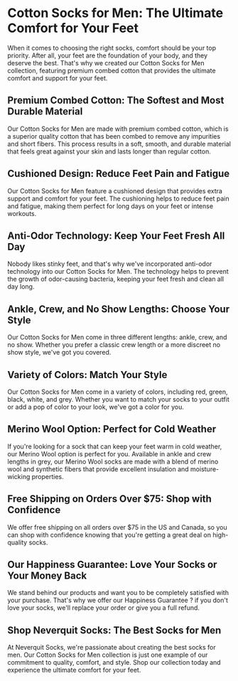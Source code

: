 # Cotton Socks for Men: The Ultimate Comfort for Your Feet

When it comes to choosing the right socks, comfort should be your top priority. After all, your feet are the foundation of your body, and they deserve the best. That's why we created our Cotton Socks for Men collection, featuring premium combed cotton that provides the ultimate comfort and support for your feet.

## Premium Combed Cotton: The Softest and Most Durable Material

Our Cotton Socks for Men are made with premium combed cotton, which is a superior quality cotton that has been combed to remove any impurities and short fibers. This process results in a soft, smooth, and durable material that feels great against your skin and lasts longer than regular cotton.

## Cushioned Design: Reduce Feet Pain and Fatigue

Our Cotton Socks for Men feature a cushioned design that provides extra support and comfort for your feet. The cushioning helps to reduce feet pain and fatigue, making them perfect for long days on your feet or intense workouts.

## Anti-Odor Technology: Keep Your Feet Fresh All Day

Nobody likes stinky feet, and that's why we've incorporated anti-odor technology into our Cotton Socks for Men. The technology helps to prevent the growth of odor-causing bacteria, keeping your feet fresh and clean all day long.

## Ankle, Crew, and No Show Lengths: Choose Your Style

Our Cotton Socks for Men come in three different lengths: ankle, crew, and no show. Whether you prefer a classic crew length or a more discreet no show style, we've got you covered.

## Variety of Colors: Match Your Style

Our Cotton Socks for Men come in a variety of colors, including red, green, black, white, and grey. Whether you want to match your socks to your outfit or add a pop of color to your look, we've got a color for you.

## Merino Wool Option: Perfect for Cold Weather

If you're looking for a sock that can keep your feet warm in cold weather, our Merino Wool option is perfect for you. Available in ankle and crew lengths in grey, our Merino Wool socks are made with a blend of merino wool and synthetic fibers that provide excellent insulation and moisture-wicking properties.

## Free Shipping on Orders Over $75: Shop with Confidence

We offer free shipping on all orders over $75 in the US and Canada, so you can shop with confidence knowing that you're getting a great deal on high-quality socks.

## Our Happiness Guarantee: Love Your Socks or Your Money Back

We stand behind our products and want you to be completely satisfied with your purchase. That's why we offer our Happiness Guarantee ? if you don't love your socks, we'll replace your order or give you a full refund.

## Shop Neverquit Socks: The Best Socks for Men

At Neverquit Socks, we're passionate about creating the best socks for men. Our Cotton Socks for Men collection is just one example of our commitment to quality, comfort, and style. Shop our collection today and experience the ultimate comfort for your feet.